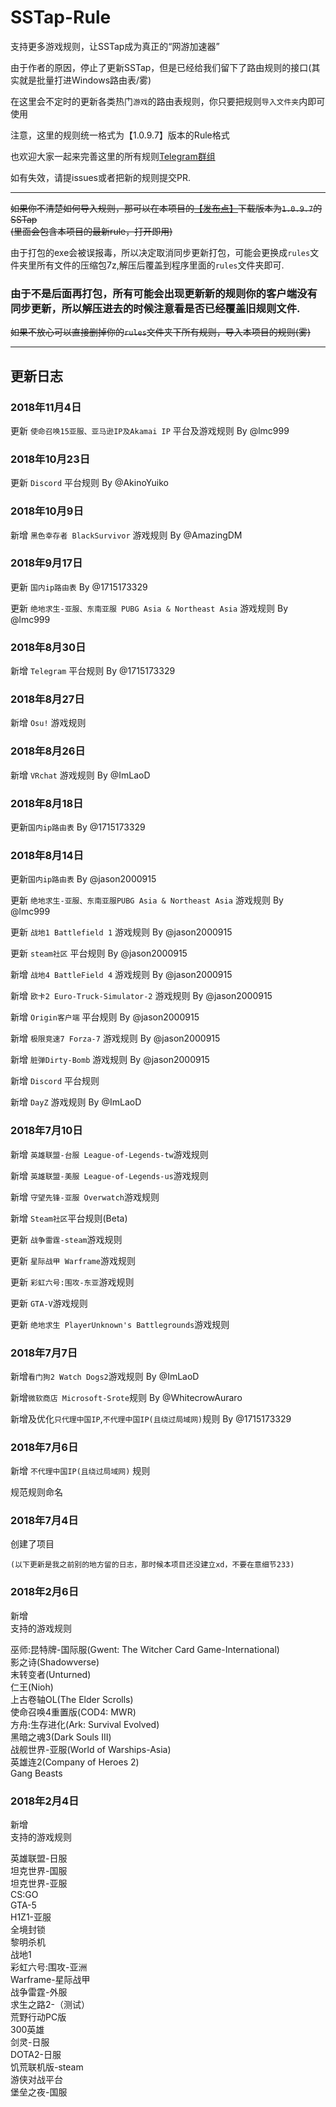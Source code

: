 # SSTap-Rule
支持更多游戏规则，让SSTap成为真正的“网游加速器”

由于作者的原因，停止了更新SSTap，但是已经给我们留下了路由规则的接口(其实就是批量打进Windows路由表/雾)

在这里会不定时的更新各类热门`游戏`的路由表规则，你只要把规则`导入文件夹`内即可使用

注意，这里的规则统一格式为【1.0.9.7】版本的Rule格式

也欢迎大家一起来完善这里的所有规则[Telegram群组](https://t.me/SSTapRule "Join the Telegram group")


如有失效，请提issues或者把新的规则提交PR.


---
  
~~如果你不清楚如何导入规则，那可以在本项目的[【发布点】](https://github.com/FQrabbit/SSTab-Rule/releases "点我下载")下载版本为`1.0.9.7`的SSTap  
(里面会包含本项目的最新rule，打开即用)~~
  
  由于打包的exe会被误报毒，所以决定取消同步更新打包，可能会更换成`rules`文件夹里所有文件的压缩包7z,解压后覆盖到程序里面的`rules`文件夹即可.
  ### 由于不是后面再打包，所有可能会出现更新新的规则你的客户端没有同步更新，所以解压进去的时候注意看是否已经覆盖旧规则文件.
  ~~如果不放心可以直接删掉你的`rules`文件夹下所有规则，导入本项目的规则(雾)~~
  
---
  
## 更新日志 
  
### 2018年11月4日  
  
更新 `使命召唤15亚服、亚马逊IP及Akamai IP` 平台及游戏规则 By @lmc999 
  
### 2018年10月23日  
  
更新 `Discord` 平台规则 By @AkinoYuiko  
  
### 2018年10月9日  
  
新增 `黑色幸存者 BlackSurvivor` 游戏规则 By @AmazingDM  
  
### 2018年9月17日
  
更新 `国内ip路由表` By @1715173329  
  
更新 `绝地求生-亚服、东南亚服 PUBG Asia & Northeast Asia` 游戏规则 By @lmc999 
  
### 2018年8月30日  
  
新增 `Telegram` 平台规则 By @1715173329
  
### 2018年8月27日  
  
新增 `Osu!` 游戏规则  
  
### 2018年8月26日  
  
新增 `VRchat` 游戏规则 By @ImLaoD
  
### 2018年8月18日  
  
更新`国内ip路由表` By @1715173329
  
### 2018年8月14日  
  
更新`国内ip路由表` By @jason2000915 
  
更新 `绝地求生-亚服、东南亚服PUBG Asia & Northeast Asia` 游戏规则 By @lmc999
  
更新 `战地1 Battlefield 1` 游戏规则 By @jason2000915 
  
更新 `steam社区` 平台规则 By @jason2000915 
  
新增 `战地4 BattleField 4` 游戏规则 By @jason2000915 
  
新增 `欧卡2 Euro-Truck-Simulator-2` 游戏规则 By @jason2000915 
  
新增 `Origin客户端` 平台规则 By @jason2000915 
  
新增 `极限竞速7 Forza-7` 游戏规则 By @jason2000915 
  
新增 `脏弹Dirty-Bomb` 游戏规则 By @jason2000915 
  
新增 `Discord` 平台规则  
  
新增 `DayZ` 游戏规则 By @ImLaoD 
  
### 2018年7月10日  
  
新增 ``英雄联盟-台服 League-of-Legends-tw``游戏规则  
  
新增 ``英雄联盟-美服 League-of-Legends-us``游戏规则  
  
新增 ``守望先锋-亚服 Overwatch``游戏规则  
  
新增 ``Steam社区``平台规则(Beta)  
  
更新 ``战争雷霆-steam``游戏规则  
  
更新 ``星际战甲 Warframe``游戏规则  
  
更新 ``彩虹六号:围攻-东亚``游戏规则  
  
更新 ``GTA-V``游戏规则  
  
更新 ``绝地求生 PlayerUnknown's Battlegrounds``游戏规则  
  
   
### 2018年7月7日  
  
新增``看门狗2 Watch Dogs2``游戏规则 By @ImLaoD   
  
新增``微软商店 Microsoft-Srote``规则 By @WhitecrowAuraro  

新增及优化``只代理中国IP``,``不代理中国IP(且绕过局域网)``规则 By @1715173329  
  
### 2018年7月6日
  
新增 ``不代理中国IP(且绕过局域网)`` 规则
  
规范规则命名
  
  
### 2018年7月4日  

创建了项目
 

``(以下更新是我之前别的地方留的日志，那时候本项目还没建立xd，不要在意细节233)``
### 2018年2月6日  
新增  
支持的游戏规则  
  
巫师:昆特牌-国际服(Gwent: The Witcher Card Game-International)  
影之诗(Shadowverse)  
末转变者(Unturned)  
仁王(Nioh)  
上古卷轴OL(The Elder Scrolls)  
使命召唤4重置版(COD4: MWR)  
方舟:生存进化(Ark: Survival Evolved)  
黑暗之魂3(Dark Souls III)  
战舰世界-亚服(World of Warships-Asia)  
英雄连2(Company of Heroes 2)  
Gang Beasts  
  
  
  
### 2018年2月4日  
新增  
支持的游戏规则  
  
英雄联盟-日服  
坦克世界-国服  
坦克世界-亚服  
CS:GO  
GTA-5  
H1Z1-亚服  
全境封锁  
黎明杀机  
战地1  
彩虹六号:围攻-亚洲  
Warframe-星际战甲  
战争雷霆-外服  
求生之路2-（测试）  
荒野行动PC版  
300英雄  
剑灵-日服  
DOTA2-日服  
饥荒联机版-steam  
游侠对战平台  
堡垒之夜-国服  
